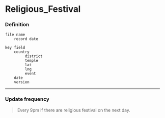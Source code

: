 # Religious_Festival
### Definition
```
file name
    record date

key field
    country
         district  
         temple  
         lat  
         lng  
         event  
    date  
    version
```
---
### Update frequency
> Every 9pm if there are religious festival on the next day.


